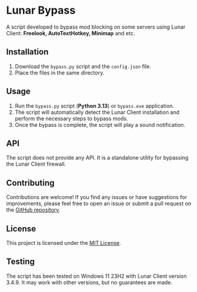 # Lunar Bypass
A script developed to bypass mod blocking on some servers using Lunar Client: **Freelook, AutoTextHotkey, Minimap** and etc.
## Installation
1. Download the `bypass.py` script and the `config.json` file.
2. Place the files in the same directory.

## Usage
1. Run the `bypass.py` script (**Python 3.13**) or `bypass.exe` application.
2. The script will automatically detect the Lunar Client installation and perform the necessary steps to bypass mods.
3. Once the bypass is complete, the script will play a sound notification.

## API
The script does not provide any API. It is a standalone utility for bypassing the Lunar Client firewall.

## Contributing
Contributions are welcome! If you find any issues or have suggestions for improvements, please feel free to open an issue or submit a pull request on the [GitHub repository](https://github.com/lxngren/lunar-bypass).

## License
This project is licensed under the [MIT License](LICENSE).

## Testing
The script has been tested on Windows 11 23H2 with Lunar Client version 3.4.9. It may work with other versions, but no guarantees are made.
